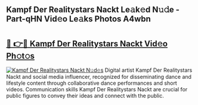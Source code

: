 ## Kampf Der Realitystars Nackt Le𝚊k𝚎d N𝚞𝚍e - Part-qHN Vid𝚎o Le𝚊ks Photos A4wbn

# <h2><a href="http://fb8vy0.evod.top/?m=Kampf+Der+Realitystars+Nackt">🔗 👉🔴 Kampf Der Realitystars Nackt Vid𝚎o Ph𝚘t𝚘s</a></h2>

[![Kampf Der Realitystars Nackt N𝚞d𝚎s](https://i.imgur.com/8V9OHl7.gif)](http://fb8vy0.evod.top/?m=Kampf+Der+Realitystars+Nackt)
Digital artist Kampf Der Realitystars Nackt and social media influencer, recognized for disseminating dance and lifestyle content through collaborative dance performances and short videos. Communication skills Kampf Der Realitystars Nackt are crucial for public figures to convey their ideas and connect with the public. 
